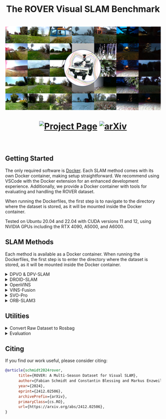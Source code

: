 <h1 align="center">
  The ROVER Visual SLAM Benchmark
</h1>


<h1 align="center">
    
  ![Cover Figure](assets/cover-figure.png)
  
  
[![Project Page](https://img.shields.io/badge/Web-ROVER-blue.svg?style=plastic)](https://iis-esslingen.github.io/rover/)  [![arXiv](https://img.shields.io/badge/arXiv-2412.02506-b31b1b.svg?style=plastic)](https://arxiv.org/abs/2412.02506)
</h1>

<br>



## Getting Started
The only required software is [Docker](https://www.docker.com/). Each SLAM method comes with its own Docker container, making setup straightforward. We recommend using VSCode with the Docker extension for an enhanced development experience. Additionally, we provide a Docker container with tools for evaluating and handling the ROVER dataset.

When running the Dockerfiles, the first step is to navigate to the directory where the dataset is stored, as it will be mounted inside the Docker container.

Tested on Ubuntu 20.04 and 22.04 with CUDA versions 11 and 12, using NVIDIA GPUs including the RTX 4090, A5000, and A6000.

## SLAM Methods
Each method is available as a Docker container. When running the Dockerfiles, the first step is to enter the directory where the dataset is stored, as it will be mounted inside the Docker container.

<details><summary>DPVO & DPV-SLAM</summary>

We are using [our fork](https://github.com/iis-esslingen/DPV-SLAM) of the official [DPVO / DPV-SLAM](https://github.com/princeton-vl/DPVO) implementation. 
  
**Note:** The container currently does not support visualization.

Example to run the application and evaluation:

```bash
python evaluate_rover.py \
    --base_data_path /garden_small/2023-08-18 \
    --ground_truth_path /garden_small/2023-08-18/ground_truth.txt \
    --output_path ./rover_trajectories \
    --cameras d435i t265 pi_cam \
    --trials 5
```

#### Parameters:

-  `base_data_path`: Specifies the base directory of the dataset sequence.
-  `ground_truth_path`: Path to the ground truth file for the selected dataset sequence.
-  `output_path`: Directory where the resulting trajectories will be stored.
-  `cameras`: List of cameras to be used for the evaluation. Choices: `d435i`, `t265`, or `pi_cam`.
-  `trials`: The number of trials to execute for the evaluation.

To enable Loop Closing for DPV-SLAM, add the argument: `--opts LOOP_CLOSURE True`.

</details> 

<details><summary>DROID-SLAM</summary>

We are using [our fork](https://github.com/iis-esslingen/DROID-SLAM) of the official [DROID-SLAM](https://github.com/princeton-vl/DROID-SLAM) implementation. 

Separate scripts are provided for each camera in the `DROID-SLAM/evaluation_scripts` folder, namely `test_rover_d435i.py`, `test_rover_pi-cam-02.py`, and `test_rover_t265.py`.

Example to run the application and evaluation:

```bash
python evaluation_scripts/test_rover_d435i.py \
    --data_path /garden_small/2023-08-18 \
    --ground_truth_path /garden_small/2023-08-18/ground_truth.txt \
    --output_path ./rover_trajectories
```

#### Parameters:

-  `base_data_path`: Specifies the base directory of the dataset sequence.
-  `ground_truth_path`: Path to the ground truth file for the selected dataset sequence.
-  `output_path`: Directory where the resulting trajectories will be stored.

To test DROID-SLAM in RGBD mode (Camera D435i), add the flag `--depth`, for Stereo mode (Camera T265) add `--stereo`.

</details>


<details><summary>OpenVINS</summary>

We are using [our fork](https://github.com/iis-esslingen/OpenVINS) of the official [OpenVINS](https://github.com/rpng/open_vins) implementation. 

To launch the application:

```bash
roslaunch ov_msckf <launch_file> \
    do_bag:=<do_bag> bag:=<bag> \
    do_save_traj:=<do_save_traj> \
    traj_file_name:=<traj_file_name>
```

#### Parameters:

- `launch_file`: Specifies the launch file to use. Choices include:
    - `rover_mono-inertial_d435i_external.launch`
    - `rover_mono-inertial_d435i_internal.launch`
    - `rover_mono-inertial_pi-cam-02_external.launch`
    - `rover_mono-inertial_t265_external.launch`
    - `rover_mono-inertial_t265_internal.launch`
    - `rover_stereo-inertial_t265_external.launch`
    - `rover_stereo-inertial_t265_internal.launch`

- `do_bag`: *(Optional)* Specifies whether to replay a bag. Set to either:
    - `true`: To replay a bag.
    - `false`: To not replay a bag.

- `bag`: *(Optional)* Specifies the path to the rosbag file.

- `do_save_traj`: *(Optional)* Specifies whether to save a predicted trajectory. Set to either:
    - `true`: To save the trajectory.
    - `false`: To not save the trajectory.

- `traj_file_name`: *(Optional)* Specifies the file path where the estimated trajectory should be saved.

</details>


<details><summary>VINS-Fusion</summary>

We are using [our fork](https://github.com/iis-esslingen/VINS-Fusion) of the official [VINS-Fusion](https://github.com/HKUST-Aerial-Robotics/VINS-Fusion) implementation. 

To launch the application:

```bash
roslaunch vins <launch_file> \
    do_bag:=<do_bag> bag:=<bag> \
    do_save_traj:=<do_save_traj> \
    traj_file_name:=<traj_file_name> \
    do_lc:=<enable_loop_closing>
```

#### Parameters:

- `launch_file`: Specifies the launch file to use. Choices include:
    - `rover_mono-inertial_d435i_external.launch`
    - `rover_mono-inertial_d435i_internal.launch`
    - `rover_mono-inertial_pi-cam-02_external.launch`
    - `rover_mono-inertial_t265_external.launch`
    - `rover_mono-inertial_t265_internal.launch`
    - `rover_stereo_t265.launch`
    - `rover_stereo-inertial_t265_external.launch`
    - `rover_stereo-inertial_t265_internal.launch`

- `do_bag`: *(Optional)* Specifies whether to replay a bag. Set to either:
    - `true`: To replay a bag.
    - `false`: To not replay a bag.

- `bag`: *(Optional)* Specifies the path to the rosbag file.

- `do_save_traj`: *(Optional)* Specifies whether to save a predicted trajectory. Set to either:
    - `true`: To save the trajectory.
    - `false`: To not save the trajectory.

- `traj_file_name`: *(Optional)* Specifies the file path where the estimated trajectory should be saved.

- `do_lc`: *(Optional)* Specifies whether to enable loop closing. Set to either:
    - `true`: To enable loop closing.
    - `false`: To disable loop closing.

</details>


<details><summary>SVO-Pro</summary>

We are using [our fork](https://github.com/iis-esslingen/SVO-Pro) of the official [SVO-Pro](https://github.com/uzh-rpg/rpg_svo_pro_open) implementation. 

To launch the application:

```bash
roslaunch svo_ros <launch_file> \
    do_bag:=<do_bag> bag:=<bag> \
    do_save_traj:=<do_save_traj> \
    traj_file_name:=<traj_file_name> \
    do_lc:=<enable_loop_closing>
```

#### Parameters:

- `launch_file`: Specifies the launch file to use. Choices include:
    - `rover_mono_d435i.launch`
    - `rover_mono_pi-cam-02.launch`
    - `rover_mono_t265.launch`
    - `rover_mono-inertial_d435i_external.launch`
    - `rover_mono-inertial_d435i_internal.launch`
    - `rover_mono-inertial_pi-cam-02_external.launch`
    - `rover_mono-inertial_t265_external.launch`
    - `rover_mono-inertial_t265_internal.launch`
    - `rover_stereo_t265.launch`
    - `rover_stereo-inertial_t265_external.launch`
    - `rover_stereo-inertial_t265_internal.launch`

- `do_bag`: *(Optional)* Specifies whether to replay a bag. Set to either:
    - `true`: To replay a bag.
    - `false`: To not replay a bag.

- `bag`: *(Optional)* Specifies the path to the rosbag file.

- `do_save_traj`: *(Optional)* Specifies whether to save a predicted trajectory. Set to either:
    - `true`: To save the trajectory.
    - `false`: To not save the trajectory.

- `traj_file_name`: *(Optional)* Specifies the file path where the estimated trajectory should be saved.

- `do_lc`: *(Optional)* Specifies whether to enable loop closing. Set to either:
    - `true`: To enable loop closing.
    - `false`: To disable loop closing.

</details>


<details><summary>ORB-SLAM3</summary>

We are using [our fork](https://github.com/iis-esslingen/ORB-SLAM3) of the [ORB-SLAM3 ROS Wrapper](https://github.com/thien94/orb_slam3_ros) implementation. 

To launch the application:

```bash
roslaunch orb_slam3_ros <launch_file> \
    do_bag:=<do_bag> bag:=<bag> \
    do_save_traj:=<do_save_traj> \
    traj_file_name:=<traj_file_name> \
    do_lc:=<enable_loop_closing>
```

#### Parameters:

- `launch_file`: Specifies the launch file to use. Choices include:
    - `rover_mono_d435i.launch`
    - `rover_mono_pi-cam-02.launch`
    - `rover_mono_t265.launch`
    - `rover_mono-inertial_d435i_external.launch`
    - `rover_mono-inertial_d435i_internal.launch`
    - `rover_mono-inertial_pi-cam-02_external.launch`
    - `rover_mono-inertial_t265_external.launch`
    - `rover_mono-inertial_t265_internal.launch`
    - `rover_stereo_t265.launch`
    - `rover_stereo-inertial_t265_external.launch`
    - `rover_stereo-inertial_t265_internal.launch`
    - `rover_rgbd_d435i.launch`
    - `rover_rgbd-inertial_d435i_external.launch`
    - `rover_rgbd-inertial_d435i_internal.launch`

- `do_bag`: *(Optional)* Specifies whether to replay a bag. Set to either:
    - `true`: To replay a bag.
    - `false`: To not replay a bag.

- `bag`: *(Optional)* Specifies the path to the rosbag file.

- `do_save_traj`: *(Optional)* Specifies whether to save a predicted trajectory. Set to either:
    - `true`: To save the trajectory.
    - `false`: To not save the trajectory.

- `traj_file_name`: *(Optional)* Specifies the file path where the estimated trajectory should be saved.

- `do_lc`: *(Optional)* Specifies whether to enable loop closing. Set to either:
    - `true`: To enable loop closing.
    - `false`: To disable loop closing.
 
</details>

## Utilities


<details><summary>Convert Raw Dataset to Rosbag</summary>

`raw_to_rosbag.py` is a Python script designed to convert raw sensor data into a ROS bag file. This tool is useful for working with robotics datasets, enabling streamlined integration with ROS-based tools and workflows.

The script supports various sensors and offers customization options through command-line arguments.

### Command Syntax

```bash
python raw_to_rosbag.py \
    --input_directory <input_directory> \
    --output_bag <output_bag> \
    --sensors <sensor_list> \
    [--imu_sync_strategy <imu_sync_strategy>]
```

#### Parameters:

- `input_directory`: Path to the directory containing raw sensor data.
- `output_bag`: Path to the output ROS bag file. Defaults to `<input_directory>/rosbag.bag`.
- `sensors`: List of sensors to include in the ROS bag. Choices are: `d435i`, `t265`, `pi_cam`, and `vn100`.
- `imu_sync_strategy`: IMU synchronization strategy. Choices are: `merge` (default), `downsampling`, or `upsampling`.

The `--imu_sync_strategy` parameter defines how to synchronize IMU data from multiple sensors. The available options are:

- **merge (default)**: This strategy combines IMU data from multiple sources by fusing the accelerometer and gyrometer readings. It ensures that the data is aligned and integrated into a single stream.
  
- **downsampling**: This strategy reduces the frequency of IMU data to match the lowest rate among the available sensors. It can be useful when the sensors operate at different frequencies, and you want to ensure synchronization at a lower rate.

- **upsampling**: This strategy increases the frequency of IMU data to match the highest rate among the available sensors. It interpolates data to achieve a higher frequency, ensuring synchronization at the rate of the fastest sensor.

</details>

<details><summary>Evaluation</summary>

  tbd.
</details>

## Citing
If you find our work useful, please consider citing:
```bibtex
@article{schmidt2024rover,
      title={ROVER: A Multi-Season Dataset for Visual SLAM}, 
      author={Fabian Schmidt and Constantin Blessing and Markus Enzweiler and Abhinav Valada},
      year={2024},
      eprint={2412.02506},
      archivePrefix={arXiv},
      primaryClass={cs.RO},
      url={https://arxiv.org/abs/2412.02506}, 
}
```
